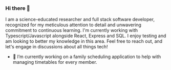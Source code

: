 ### Hi there 👋

I am a science-educated researcher and full stack software developer, recognized for my meticulous attention to detail and unwavering commitment to continuous learning. I'm currently working with Typescript/Javascript alongside React, Express and SQL. I enjoy testing and am looking to better my knowledge in this area. Feel free to reach out, and let's engage in discussions about all things tech!

- 🔭 I’m currently working on a family scheduling application to help with managing timetables for every member.
<!--
**StanleyGM93/stanleyGM93** is a ✨ _special_ ✨ repository because its `README.md` (this file) appears on your GitHub profile.

Here are some ideas to get you started:

- 🔭 I’m currently working on ...
- 🌱 I’m currently learning ...
- 👯 I’m looking to collaborate on ...
- 🤔 I’m looking for help with ...
- 💬 Ask me about ...
- 📫 How to reach me: ...
- 😄 Pronouns: ...
- ⚡ Fun fact: ...
-->
